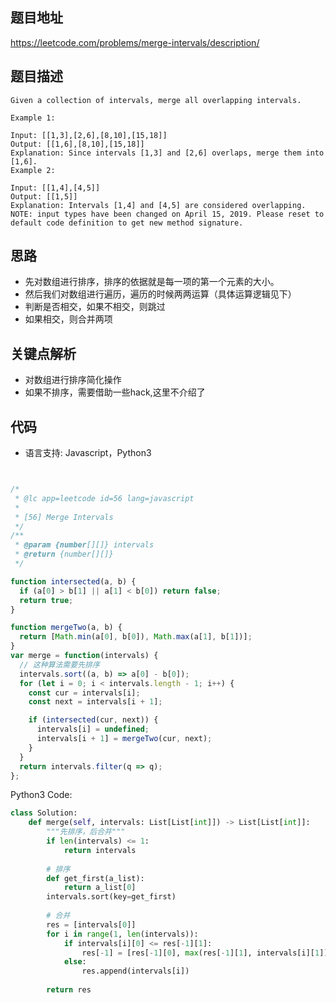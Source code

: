 
## 题目地址
https://leetcode.com/problems/merge-intervals/description/

## 题目描述
```
Given a collection of intervals, merge all overlapping intervals.

Example 1:

Input: [[1,3],[2,6],[8,10],[15,18]]
Output: [[1,6],[8,10],[15,18]]
Explanation: Since intervals [1,3] and [2,6] overlaps, merge them into [1,6].
Example 2:

Input: [[1,4],[4,5]]
Output: [[1,5]]
Explanation: Intervals [1,4] and [4,5] are considered overlapping.
NOTE: input types have been changed on April 15, 2019. Please reset to default code definition to get new method signature.

```

## 思路

- 先对数组进行排序，排序的依据就是每一项的第一个元素的大小。
- 然后我们对数组进行遍历，遍历的时候两两运算（具体运算逻辑见下）
- 判断是否相交，如果不相交，则跳过
- 如果相交，则合并两项
## 关键点解析

- 对数组进行排序简化操作
- 如果不排序，需要借助一些hack,这里不介绍了

## 代码

* 语言支持: Javascript，Python3

```js


/*
 * @lc app=leetcode id=56 lang=javascript
 *
 * [56] Merge Intervals
 */
/**
 * @param {number[][]} intervals
 * @return {number[][]}
 */

function intersected(a, b) {
  if (a[0] > b[1] || a[1] < b[0]) return false;
  return true;
}

function mergeTwo(a, b) {
  return [Math.min(a[0], b[0]), Math.max(a[1], b[1])];
}
var merge = function(intervals) {
  // 这种算法需要先排序
  intervals.sort((a, b) => a[0] - b[0]);
  for (let i = 0; i < intervals.length - 1; i++) {
    const cur = intervals[i];
    const next = intervals[i + 1];

    if (intersected(cur, next)) {
      intervals[i] = undefined;
      intervals[i + 1] = mergeTwo(cur, next);
    }
  }
  return intervals.filter(q => q);
};
```
Python3 Code:
```Python
class Solution:
    def merge(self, intervals: List[List[int]]) -> List[List[int]]:
        """先排序，后合并"""
        if len(intervals) <= 1:
            return intervals
        
        # 排序
        def get_first(a_list):
            return a_list[0]
        intervals.sort(key=get_first)
        
        # 合并
        res = [intervals[0]]
        for i in range(1, len(intervals)):
            if intervals[i][0] <= res[-1][1]:
                res[-1] = [res[-1][0], max(res[-1][1], intervals[i][1])]
            else:
                res.append(intervals[i])
        
        return res
```

